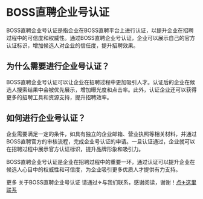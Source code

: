 # BOSS直聘企业号认证

BOSS直聘企业号认证是指企业在BOSS直聘平台上进行认证，以提升企业在招聘过程中的可信度和权威性。通过BOSS直聘企业号认证，企业可以展示自己的官方认证标识，增加候选人对企业的信任度，提升招聘效果。

## 为什么需要进行企业号认证？

BOSS直聘企业号认证可以让企业在招聘过程中更加吸引人才。认证后的企业在候选人搜索结果中会被优先展示，增加曝光度和点击率。此外，认证企业还可以获得更多的招聘工具和资源支持，提升招聘效率。

## 如何进行企业号认证？

企业需要满足一定的条件，如具有独立的企业邮箱、营业执照等相关材料，并通过BOSS直聘官方的审核流程，完成企业号认证的申请。一旦认证通过，企业就可以在招聘过程中展示官方认证标识，提升品牌形象和吸引力。

BOSS直聘企业号认证是企业在招聘过程中的重要一环，通过认证可以提升企业在候选人心目中的权威性和可信度，为企业吸引更多优质人才提供有力支持。

更多 关于BOSS直聘企业号认证 请通过✈与我们联系，感谢阅读，谢谢！[点✈这里联系](https://gg.k02.cc)